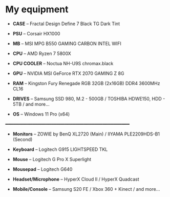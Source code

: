 <h1> My equipment </h1>
<ul>
<li><p><b>CASE</b> – Fractal Design Define 7 Black TG Dark Tint</li>
<li><p><b>PSU</b> – Corsair HX1000</li> 
<li><p><b>MB</b> – MSI MPG B550 GAMING CARBON INTEL WIFI</li>
<li><p><b>CPU</b> – AMD Ryzen 7 5800X</li>
<li><p><b>CPU COOLER</b> – Noctua NH-U9S chromax.black</li>
<li><p><b>GPU</b> – NVIDIA MSI GeForce RTX 2070 GAMING Z 8G</li>
<li><p><b>RAM</b> – Kingston Fury Renegade RGB 32GB (2x16GB) DDR4 3600MHz CL16</li>
<li><p><b>DRIVES</b> – Samsung SSD 980, M.2 - 500GB / TOSHIBA HDWE150, HDD - 5TB / and more...</li>
<li><p><b>OS</b> – Windows 11 Pro (x64)</li>
</ul>
━━━━━━━━━━━━━━━━━━━━━━━━━━━━━━━━━━━━━━━━━━━━━━
<ul>
<li><p><b>Monitors</b> – ZOWIE by BenQ XL2720 (Main) / IIYAMA PLE2209HDS-B1 (Second)</li>
<li><p><b>Keyboard</b> – Logitech G915 LIGHTSPEED TKL</li>
<li><p><b>Mouse</b> – Logitech G Pro X Superlight</li>
<li><p><b>Mousepad</b> – Logitech G640</li>
<li><p><b>Headset/Microphone</b> – HyperX Cloud II / HyperX Quadcast</li>
<li><p><b>Mobile/Console</b> – Samsung S20 FE / Xbox 360 + Kinect / and more...</li>
</ul>
